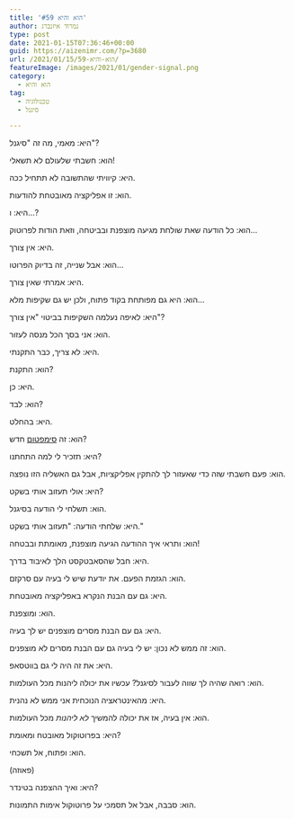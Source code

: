 ```yaml
---
title: 'הוא והיא #59'
author: נמרוד איזנברג
type: post
date: 2021-01-15T07:36:46+00:00
guid: https://aizenimr.com/?p=3680
url: /2021/01/15/הוא-והיא-59/
featureImage: /images/2021/01/gender-signal.png
category:
  - הוא והיא
tag:
  - טכנולוגיה
  - סיגנל

---
```

היא: מאמי, מה זה "סיגנל"?

הוא: חשבתי שלעולם לא תשאלי!

היא: קיוויתי שהתשובה לא תתחיל ככה.

הוא: זו אפליקציה מאובטחת להודעות.

היא: ו&#8230;?

הוא: כל הודעה שאת שולחת מגיעה מוצפנת ובביטחה, וזאת הודות לפרוטוק&#8230;

היא: אין צורך.

הוא: אבל שנייה, זה בדיוק הפרוטו&#8230;

היא: אמרתי שאין צורך.

הוא: היא גם מפותחת בקוד פתוח, ולכן יש גם שקיפות מלא&#8230;

היא: לאיפה נעלמה השקיפות בביטוי "אין צורך"?

הוא: אני בסך הכל מנסה לעזור.

היא: לא צריך, כבר התקנתי.

הוא: התקנת?

היא: כן.

הוא: לבד?

היא: בהחלט.

הוא: זה [סימפטום][1] חדש?

היא: תזכיר לי למה התחתנו?

הוא: פעם חשבתי שזה כדי שאעזור לך להתקין אפליקציות, אבל גם האשליה הזו נופצה.

היא: אולי תעזוב אותי בשקט?

הוא: תשלחי לי הודעה בסיגנל.

היא: שלחתי הודעה: "תעזוב אותי בשקט."

הוא: ותראי איך ההודעה הגיעה מוצפנת, מאומתת ובבטחה!

היא: חבל שהסאבטקסט הלך לאיבוד בדרך.

הוא: הגזמת הפעם. את יודעת שיש לי בעיה עם סרקזם.

היא: גם עם הבנת הנקרא באפליקציה מאובטחת.

הוא: ומוצפנת.

היא: גם עם הבנת מסרים מוצפנים יש לך בעיה.

הוא: זה ממש לא נכון: יש לי בעיה גם עם הבנת מסרים לא מוצפנים.

היא: את זה היה לי גם בווטסאפ.

הוא: רואה שהיה לך שווה לעבור לסיגנל? עכשיו את יכולה ליהנות מכל העולמות.

היא: מהאינטראציה הנוכחית אני ממש לא נהנית.

הוא: אין בעיה, אז את יכולה להמשיך _לא ליהנות_ מכל העולמות.

היא: בפרוטוקול מאובטח ומאומת?

הוא: ופתוח, אל תשכחי.

(פאוזה)

היא: ואיך ההצפנה בטינדר?

הוא: סבבה, אבל אל תסמכי על פרוטוקול אימות התמונות.

 [1]: /2021/01/09/%d7%96%d7%95%d7%9e%d7%91%d7%99%d7%9c%d7%a0%d7%93/